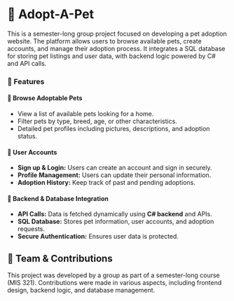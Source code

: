 # 🐾 Adopt-A-Pet 

This is a semester-long group project focused on developing a pet adoption website. The platform allows users to browse available pets, create accounts, and manage their adoption process. It integrates a SQL database for storing pet listings and user data, with backend logic powered by C# and API calls. 

### 🌟 Features 

#### 🏡 Browse Adoptable Pets  
- View a list of available pets looking for a home.  
- Filter pets by type, breed, age, or other characteristics.  
- Detailed pet profiles including pictures, descriptions, and adoption status.  

#### 👤 User Accounts  
- **Sign up & Login:** Users can create an account and sign in securely.  
- **Profile Management:** Users can update their personal information.  
- **Adoption History:** Keep track of past and pending adoptions.  

#### 🔄 Backend & Database Integration  
- **API Calls:** Data is fetched dynamically using **C# backend** and APIs.  
- **SQL Database:** Stores pet information, user accounts, and adoption requests.  
- **Secure Authentication:** Ensures user data is protected.  

## 🤝 Team & Contributions 
This project was developed by a group as part of a semester-long course (MIS 321). Contributions were made in various aspects, including frontend design, backend logic, and database management. 
